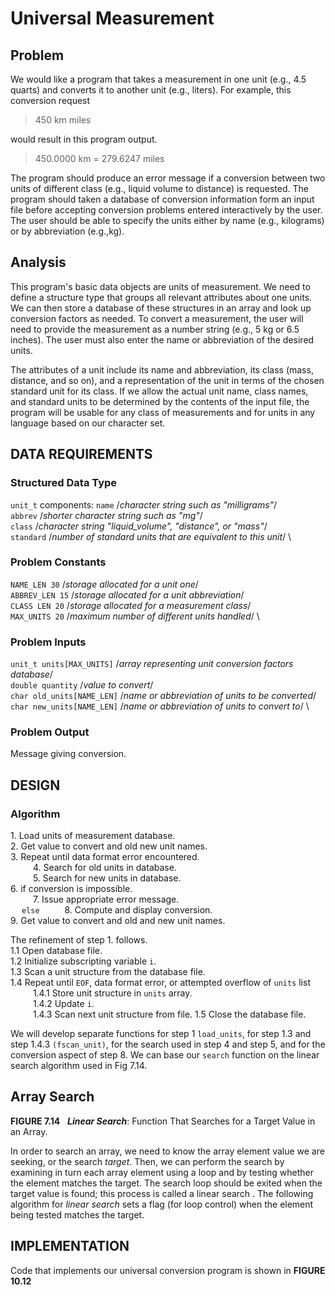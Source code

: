 # Universal Measurement

## Problem

We would like a program that takes a measurement in one unit (e.g., 4.5 quarts) and
converts it to another unit (e.g., liters). For example, this conversion request

> 450 km miles

would result in this program output.

> 450.0000 km = 279.6247 miles

The program should produce an error message if a conversion between two units of different class (e.g., liquid volume to distance) is requested. The program should taken a database of conversion information form an input file before accepting conversion problems entered interactively  by the user. The user should be able to specify the units either by name (e.g., kilograms) or by abbreviation (e.g.,kg).

## Analysis

This program's basic data objects are units of measurement. We need to define a structure type that groups all relevant attributes about one units. We can then store a database of these structures in an array and look up conversion factors as needed. To convert a measurement, the user will need to provide the measurement as a number string (e.g., 5 kg or 6.5 inches). The user must also enter the name or abbreviation of the desired units.

The attributes of a unit include its name and abbreviation, its class (mass, distance, and so on), and a representation of the unit in terms of the chosen standard unit for its class. If we allow the actual unit name, class names, and standard units to be determined by the contents of the input file, the program will be usable for any class of measurements and for units in any language based on our character set.

## DATA REQUIREMENTS

### Structured Data Type

`unit_t`
    components:
    `name` /*character string such as "milligrams"*/ \
    `abbrev` /*shorter character string such as "mg"*/ \
    `class` /*character string "liquid_volume", "distance", or "mass"*/ \
    `standard` /*number of standard units that are equivalent to this unit*/ \

### Problem Constants

`NAME_LEN 30` /*storage allocated for a unit one*/ \
`ABBREV_LEN 15` /*storage allocated for a unit abbreviation*/ \
`CLASS LEN 20` /*storage allocated for a measurement class*/ \
`MAX_UNITS 20` /*maximum number of different units handled*/ \

### Problem Inputs

`unit_t units[MAX_UNITS]` /*array representing unit conversion factors database*/ \
`double quantity` /*value to convert*/ \
`char old_units[NAME_LEN]` /*name or abbreviation of units to be converted*/ \
`char new_units[NAME_LEN]` /*name or abbreviation of units to convert to*/ \

### Problem Output

Message giving conversion.

## DESIGN

### Algorithm

$1.$ Load units of measurement database. \
$2.$ Get value to convert and old new unit names. \
$3.$ Repeat until data format error encountered.\
&emsp; &emsp; $4.$ Search for old units in database. \
&emsp; &emsp; $5.$ Search for new units in database. \
$6.$ if conversion is impossible. \
&emsp; &emsp; $7.$  Issue appropriate error message. \
&emsp; `else`
&emsp; &emsp; $8.$ Compute and display conversion. \
$9.$ Get value to convert and old and new unit names.

The refinement of step $1.$ follows. \
$1.1$ Open database file. \
$1.2$ Initialize subscripting variable `i`. \
$1.3$ Scan a unit structure from the database file. \
$1.4$ Repeat until `EOF`, data format error, or attempted overflow of `units` list \
&emsp; &emsp; $1.4.1$ Store unit structure in `units` array. \
&emsp; &emsp; $1.4.2$ Update `i`. \
&emsp; &emsp; $1.4.3$ Scan next unit structure from file.
$1.5$ Close the database file.

We will develop separate functions for step $1$ `load_units`, for step 1.3 and step $1.4.3$ `(fscan_unit)`, for the search used in step $4$ and step $5$, and for the conversion aspect of step $8$. We can base our `search` function on the linear search algorithm used in Fig $7.14$.

## Array Search

**FIGURE 7.14** &nbsp; ***Linear Search***: Function That Searches for a Target Value in an Array.

In order to search an array, we need to know the array element value we are seeking, or the search *target*. Then, we can perform the search by examining in turn  each array element using a loop and by testing whether the element matches the  target. The search loop should be exited when the target value is found; this process is called a linear search . The following algorithm for *linear search* sets a flag (for loop control) when the element being tested matches the target.

## IMPLEMENTATION

Code that implements our universal conversion program is shown in **FIGURE 10.12**
